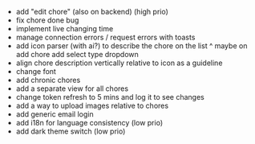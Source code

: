 - add "edit chore" (also on backend) (high prio)
- fix chore done bug
- implement live changing time
- manage connection errors / request errors with toasts
- add icon parser (with ai?) to describe the chore on the list
^ maybe on add chore add select type dropdown
- align chore description vertically relative to icon as a guideline
- change font
- add chronic chores
- add a separate view for all chores
- change token refresh to 5 mins and log it to see changes
- add a way to upload images relative to chores
- add generic email login
- add i18n for language consistency (low prio)
- add dark theme switch (low prio)
